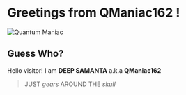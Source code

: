 # **Greetings from QManiac162 !**

<picture>
 <source media="(prefers-color-scheme: dark)" srcset="https://user-images.githubusercontent.com/132601485/250339032-f60b319c-74bd-42c4-ae6b-4d00db799880.gif">
 <source media="(prefers-color-scheme: light)" srcset="https://user-images.githubusercontent.com/132601485/250337926-07a85969-f5d2-4909-91f4-977a6bf87691.gif">
 <img alt="Quantum Maniac" src="https://user-images.githubusercontent.com/132601485/249278149-5d7fac22-f89e-44ae-9193-5e42949d489f.jpg">
</picture>


## Guess Who?
Hello visitor! I am **DEEP SAMANTA** a.k.a **QManiac162**
> JUST *gears* AROUND THE *skull*

<!--
**QManiac162/QManiac162** is a ✨ _special_ ✨ repository because its `README.md` (this file) appears on your GitHub profile.

Here are some ideas to get you started:

- 🔭 I’m currently working on ...
- 🌱 I’m currently learning ...
- 👯 I’m looking to collaborate on ...
- 🤔 I’m looking for help with ...
- 💬 Ask me about ...
- 📫 How to reach me: ...
- 😄 Pronouns: ...
- ⚡ Fun fact: ...
-->
